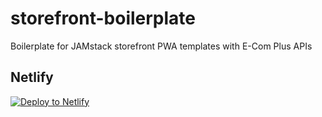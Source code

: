 # storefront-boilerplate

Boilerplate for JAMstack storefront PWA templates with E-Com Plus APIs

## Netlify

[![Deploy to Netlify](https://www.netlify.com/img/deploy/button.svg)](https://app.netlify.com/start/deploy?repository=https://github.com/ecomclub/storefront-boilerplate)

